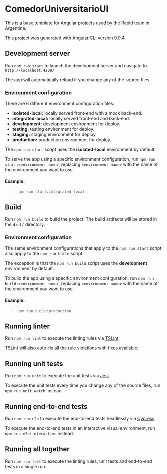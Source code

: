 
# ComedorUniversitarioUI

This is a base template for Angular projects used by the Rapid team in Argentina.

This project was generated with [Angular CLI](https://github.com/angular/angular-cli) version 9.0.4.

## Development server

Run `npm run start` to launch the development server and navigate to `http://localhost:4200/`

 The app will automatically reload if you change any of the source files.

### Environment configuration

There are 6 different environment configuration files:

 - **isolated-local:** locally served front-end with a mock back-end.
 - **integrated-local:** locally served front-end and back-end.
 - **development:** development environment for deploy.
 - **testing:** testing environment for deploy.
 - **staging:** staging environment for deploy.
 - **production:** production environment for deploy.

The `npm run start` script uses the **isolated-local** environment by default.

To serve the app using a specific environment configuration, run `npm run start:<environment name>`, replacing `<environment name>` with the name of the environment you want to use.

#### Example:

> `npm run start:integrated-local`

## Build

Run `npm run build` to build the project. The build artifacts will be stored in the `dist/` directory.

### Environment configuration

The same environment configurations that apply to the `npm run start` script also apply to the `npm run build` script.

The exception is that the `npm run build` script uses the **development** environment by default.

To build the app using a specific environment configuration, run `npm run build:<environment name>`, replacing `<environment name>` with the name of the environment you want to use.

#### Example:

> `npm run build:production`

## Running linter

Run `npm run lint` to execute the linting rules via [TSLint](https://palantir.github.io/tslint/).

TSLint will also auto-fix all the rule violations with fixes available.

## Running unit tests

Run `npm run unit` to execute the unit tests via [Jest](https://jestjs.io/en/).

To execute the unit tests every time you change any of the source files, run `npm run unit:watch` instead.

## Running end-to-end tests

Run `npm run e2e` to execute the end-to-end tests headlessly via [Cypress](https://www.cypress.io/).

To execute the end-to-end tests in an interactive visual environment, run `npm run e2e:interactive` instead.

## Running all together

Run `npm run test` to execute the linting rules, unit tests and end-to-end tests in a single run.